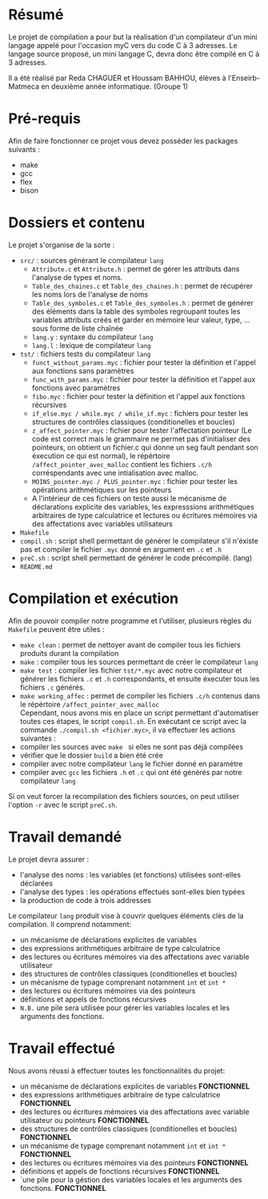# Résumé

Le projet de compilation a pour but la réalisation d'un compilateur d'un mini langage appelé pour l'occasion myC vers du code C à 3 adresses. Le langage source proposé, un mini langage C, devra donc être compilé en C à 3 adresses.

Il a été réalisé par Reda CHAGUER et Houssam BAHHOU, élèves à l'Enseirb-Matmeca en deuxième année informatique. (Groupe 1)

# Pré-requis

Afin de faire fonctionner ce projet vous devez posséder les packages suivants :
- make
- gcc
- flex
- bison

# Dossiers et contenu

Le projet s'organise de la sorte :
  - `src/` : sources générant le compilateur `lang`
    * `Attribute.c` et `Attribute.h` : permet de gérer les attributs dans l'analyse de types et noms.
    * `Table_des_chaines.c` et `Table_des_chaines.h` : permet de récupérer les noms lors de l'analyse de noms
    * `Table_des_symboles.c` et `Table_des_symboles.h` : permet de générer des éléments dans la table des symboles regroupant toutes les variables attributs créés et garder en mémoire leur valeur, type, ... sous forme de liste chaînée
    * `lang.y` : syntaxe du compilateur `lang`
    * `lang.l` : lexique de compilateur `lang`
  - `tst/` : fichiers tests du compilateur `lang`
    * `funct_without_params.myc` : fichier pour tester la définition et l'appel aux fonctions sans paramètres
    * `func_with_params.myc` : fichier pour tester la définition et l'appel aux fonctions avec paramètres
    * `fibo.myc` : fichier pour tester la définition et l'appel aux fonctions récursives
    * `if_else.myc / while.myc / while_if.myc`  : fichiers pour tester les structures de contrôles classiques (conditionelles et boucles)
    * `z_affect_pointer.myc` : fichier pour tester l'affectation pointeur (Le code est correct mais le grammaire ne permet pas d'initialiser des pointeurs, on obtient un fichier.c qui donne un seg fault pendant son éxecution ce qui est normal), le répértoire  `/affect_pointer_avec_malloc` contient les fichiers `.c/h` corréspendants avec une intialisation avec malloc. 
    * `MOINS_pointer.myc / PLUS_pointer.myc` : fichier pour tester les opérations arithmétiques sur les pointeurs
    * A l'intérieur de ces fichiers on teste aussi le mécanisme de déclarations explicite des variables, les expresssions arithmétiques arbitraires de type calculatrice et lectures ou écritures mémoires via des affectations avec variables utilisateurs
  - `Makefile`
  - `compil.sh` : script shell permettant de générer le compilateur s'il n'éxiste pas et compiler le fichier `.myc` donné en argument en `.c` et `.h`
  - `preC.sh` : script shell permettant de générer le code précompilé. (lang)
  - `README.md`

# Compilation et exécution

Afin de pouvoir compiler notre programme et l'utiliser, plusieurs règles du `Makefile` peuvent être utiles :
  - `make clean` : permet de nettoyer avant de compiler tous les fichiers produits durant la compilation
  - `make` : compiler tous les sources permettant de créer le compilateur `lang`
  - `make test` : compiler les fichier `tst/*.myc` avec notre compilateur et générer les fichiers `.c` et `.h` correspondants, et ensuite éxecuter tous les fichiers `.c` générés. 
  - `make working_affec` : permet de compiler les fichiers `.c/h` contenus dans le répértoire `/affect_pointer_avec_malloc`  
Cependant, nous avons mis en place un script permettant d'automatiser toutes ces étapes, le script `compil.sh`. En exécutant ce script avec la commande `./compil.sh <fichier.myc>`, il va effectuer les actions suivantes :
  - compiler les sources avec `make ` si elles ne sont pas déjà compilées 
  - vérifier que le dossier `build` a bien été crée
  - compiler avec notre compilateur `lang` le fichier donné en paramètre
  - compiler avec `gcc` les fichiers `.h` et `.c` qui ont été générés par notre compilateur `lang`

Si on veut forcer la recompilation des fichiers sources, on peut utiliser l'option `-r` avec le script `preC.sh`.


# Travail demandé

Le projet devra assurer :
  - l'analyse des noms : les variables (et fonctions) utilisées sont-elles déclarées
  - l'analyse des types : les opérations effectués sont-elles bien typées
  - la production de code à trois addresses

Le compilateur `lang` produit vise à couvrir quelques éléments clès de la compilation. Il comprend notamment:
  - un mécanisme de déclarations explicites de variables
  - des expressions arithmétiques arbitraire de type calculatrice
  - des lectures ou écritures mémoires via des affectations avec variable utilisateur
  - des structures de contrôles classiques (conditionelles et boucles)
  - un mécanisme de typage comprenant notamment `int` et `int *`
  - des lectures ou écritures mémoires via des pointeurs
  - définitions et appels de fonctions récursives
  - `N.B.` une pile sera utilisée pour gérer les variables locales et les arguments des fonctions.

# Travail effectué

Nous avons réussi à effectuer toutes les fonctionnalités du projet:
  - un mécanisme de déclarations explicites de variables **FONCTIONNEL**
  - des expressions arithmétiques arbitraire de type calculatrice **FONCTIONNEL**
  - des lectures ou écritures mémoires via des affectations avec variable utilisateur ou pointeurs **FONCTIONNEL**
  - des structures de contrôles classiques (conditionelles et boucles) **FONCTIONNEL**
  - un mécanisme de typage comprenant notamment `int` et `int *` **FONCTIONNEL**
  - des lectures ou écritures mémoires via des pointeurs **FONCTIONNEL**
  - définitions et appels de fonctions récursives **FONCTIONNEL**
  - `une pile pour la géstion des variables locales et les arguments des fonctions. **FONCTIONNEL**


